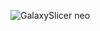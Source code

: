 ![GalaxySlicer neo](https://github.com/user-attachments/assets/fdbd64b4-ca4c-40cd-881f-0e892e4eaf86)
